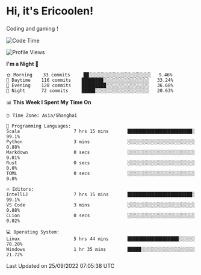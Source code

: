 # Hi, it's Ericoolen!
Coding and gaming！

<!--START_SECTION:waka-->
![Code Time](http://img.shields.io/badge/Code%20Time-399%20hrs%2058%20mins-blue)

![Profile Views](http://img.shields.io/badge/Profile%20Views-1-blue)

**I'm a Night 🦉** 

```text
🌞 Morning    33 commits     ██░░░░░░░░░░░░░░░░░░░░░░░   9.46% 
🌆 Daytime    116 commits    ████████░░░░░░░░░░░░░░░░░   33.24% 
🌃 Evening    128 commits    █████████░░░░░░░░░░░░░░░░   36.68% 
🌙 Night      72 commits     █████░░░░░░░░░░░░░░░░░░░░   20.63%

```


📊 **This Week I Spent My Time On** 

```text
⌚︎ Time Zone: Asia/Shanghai

💬 Programming Languages: 
Scala                    7 hrs 15 mins       ████████████████████████░   99.1% 
Python                   3 mins              ░░░░░░░░░░░░░░░░░░░░░░░░░   0.88% 
Markdown                 0 secs              ░░░░░░░░░░░░░░░░░░░░░░░░░   0.01% 
Rust                     0 secs              ░░░░░░░░░░░░░░░░░░░░░░░░░   0.0% 
TOML                     0 secs              ░░░░░░░░░░░░░░░░░░░░░░░░░   0.0%

🔥 Editors: 
IntelliJ                 7 hrs 15 mins       ████████████████████████░   99.1% 
VS Code                  3 mins              ░░░░░░░░░░░░░░░░░░░░░░░░░   0.88% 
CLion                    0 secs              ░░░░░░░░░░░░░░░░░░░░░░░░░   0.02%

💻 Operating System: 
Linux                    5 hrs 44 mins       ███████████████████░░░░░░   78.28% 
Windows                  1 hr 35 mins        █████░░░░░░░░░░░░░░░░░░░░   21.72%

```


 Last Updated on 25/09/2022 07:05:38 UTC
<!--END_SECTION:waka-->

